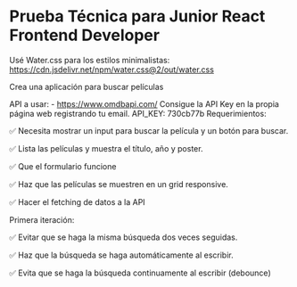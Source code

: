 # Prueba Técnica para Junior React Frontend Developer

Usé Water.css para los estilos minimalistas: https://cdn.jsdelivr.net/npm/water.css@2/out/water.css

Crea una aplicación para buscar películas

API a usar: - https://www.omdbapi.com/ Consigue la API Key en la propia página web registrando tu email.
API_KEY:
730cb77b
Requerimientos:

✅ Necesita mostrar un input para buscar la película y un botón para buscar.

✅ Lista las películas y muestra el título, año y poster.

✅ Que el formulario funcione

✅ Haz que las películas se muestren en un grid responsive.

✅ Hacer el fetching de datos a la API

Primera iteración:

✅ Evitar que se haga la misma búsqueda dos veces seguidas.

✅ Haz que la búsqueda se haga automáticamente al escribir.

✅ Evita que se haga la búsqueda continuamente al escribir (debounce)
